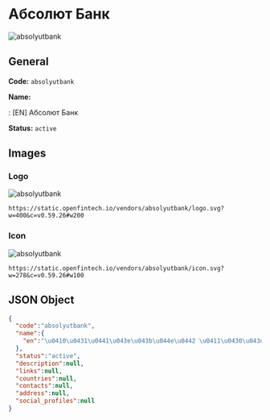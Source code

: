 
# Абсолют Банк 
![absolyutbank](https://static.openfintech.io/vendors/absolyutbank/logo.svg?w=400&c=v0.59.26#w200)  

## General 
 
**Code:** `absolyutbank` 
 
**Name:** 
 
:	[EN] Абсолют Банк 
 
**Status:** `active` 
 

## Images 

### Logo 
 
![absolyutbank](https://static.openfintech.io/vendors/absolyutbank/logo.svg?w=400&c=v0.59.26#w200)  

```
https://static.openfintech.io/vendors/absolyutbank/logo.svg?w=400&c=v0.59.26#w200
```  

### Icon 
 
![absolyutbank](https://static.openfintech.io/vendors/absolyutbank/icon.svg?w=278&c=v0.59.26#w100)  

```
https://static.openfintech.io/vendors/absolyutbank/icon.svg?w=278&c=v0.59.26#w100
```  

## JSON Object 

```json
{
  "code":"absolyutbank",
  "name":{
    "en":"\u0410\u0431\u0441\u043e\u043b\u044e\u0442 \u0411\u0430\u043d\u043a"
  },
  "status":"active",
  "description":null,
  "links":null,
  "countries":null,
  "contacts":null,
  "address":null,
  "social_profiles":null
}
```  
